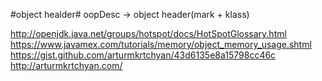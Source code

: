 #object healder#
oopDesc -> object header(mark + klass)

http://openjdk.java.net/groups/hotspot/docs/HotSpotGlossary.html
https://www.javamex.com/tutorials/memory/object_memory_usage.shtml
https://gist.github.com/arturmkrtchyan/43d6135e8a15798cc46c
http://arturmkrtchyan.com/